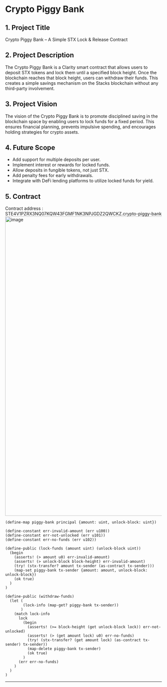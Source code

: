 
# **Crypto Piggy Bank**

## **1. Project Title**

Crypto Piggy Bank – A Simple STX Lock & Release Contract

## **2. Project Description**

The Crypto Piggy Bank is a Clarity smart contract that allows users to deposit STX tokens and lock them until a specified block height. Once the blockchain reaches that block height, users can withdraw their funds. This creates a simple savings mechanism on the Stacks blockchain without any third-party involvement.

## **3. Project Vision**

The vision of the Crypto Piggy Bank is to promote disciplined saving in the blockchain space by enabling users to lock funds for a fixed period. This ensures financial planning, prevents impulsive spending, and encourages holding strategies for crypto assets.

## **4. Future Scope**

* Add support for multiple deposits per user.
* Implement interest or rewards for locked funds.
* Allow deposits in fungible tokens, not just STX.
* Add penalty fees for early withdrawals.
* Integrate with DeFi lending platforms to utilize locked funds for yield.

## **5. Contract**
Contract address : STE4V1PZRX3NQ07KQW43FGMF1NK3NPJGDZ2QWCKZ.crypto-piggy-bank
<img width="1833" height="961" alt="image" src="https://github.com/user-attachments/assets/5d04337b-5afa-4fee-8adc-138af7cf6efc" />

```clarity
(define-map piggy-bank principal {amount: uint, unlock-block: uint})

(define-constant err-invalid-amount (err u100))
(define-constant err-not-unlocked (err u101))
(define-constant err-no-funds (err u102))

(define-public (lock-funds (amount uint) (unlock-block uint))
  (begin
    (asserts! (> amount u0) err-invalid-amount)
    (asserts! (> unlock-block block-height) err-invalid-amount)
    (try! (stx-transfer? amount tx-sender (as-contract tx-sender)))
    (map-set piggy-bank tx-sender {amount: amount, unlock-block: unlock-block})
    (ok true)
  )
)

(define-public (withdraw-funds)
  (let (
        (lock-info (map-get? piggy-bank tx-sender))
       )
    (match lock-info
      lock
        (begin
          (asserts! (>= block-height (get unlock-block lock)) err-not-unlocked)
          (asserts! (> (get amount lock) u0) err-no-funds)
          (try! (stx-transfer? (get amount lock) (as-contract tx-sender) tx-sender))
          (map-delete piggy-bank tx-sender)
          (ok true)
        )
      (err err-no-funds)
    )
  )
)
```

---
